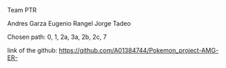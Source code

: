 Team PTR

Andres Garza
Eugenio Rangel
Jorge Tadeo

Chosen path: 0, 1, 2a, 3a, 2b, 2c, 7 

link of the github: https://github.com/A01384744/Pokemon_project-AMG-ER- 
